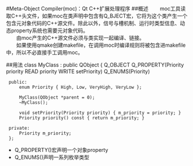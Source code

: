 #Meta-Object Compiler(moc)：Qt C++扩展处理程序
##概述
&emsp;&emsp;moc工具读取C++头文件，如果moc在类声明中包含有Q_BJECT宏，它将为这个类产生一个包含元对象代码的C++源文件。除此以外，信号与槽机制、运行时类型信息、动态property系统也需要元对象代码。  
&emsp;&emsp;由moc产生的C++源文件必须与类实现一起编译、链接。  
&emsp;&emsp;如果使用qmake创建makefile，在调用moc时编译规则将被包含进makefile中，所以不必直接手工调用moc。

##用法
     class MyClass : public QObject
     {
         Q_OBJECT
         Q_PROPERTY(Priority priority READ priority WRITE setPriority)
         Q_ENUMS(Priority)
    
     public:
         enum Priority { High, Low, VeryHigh, VeryLow };
    
         MyClass(QObject *parent = 0);
         ~MyClass();
    
         void setPriority(Priority priority) { m_priority = priority; }
         Priority priority() const { return m_priority; }
    
     private:
         Priority m_priority;
     };

* Q_PROPERTY()宏声明一个对象property
* Q_ENUMS()声明一系列枚举类型

